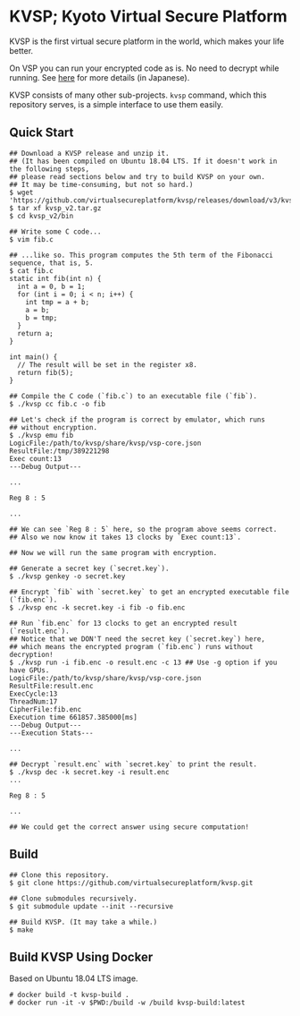 # KVSP; Kyoto Virtual Secure Platform

KVSP is the first virtual secure platform in the world,
which makes your life better.

On VSP you can run your encrypted code as is.
No need to decrypt while running. See [here](https://anqou.net/poc/2019/10/18/post-3106/)
for more details (in Japanese).

KVSP consists of many other sub-projects.
`kvsp` command, which this repository serves, is
a simple interface to use them easily.

## Quick Start

```
## Download a KVSP release and unzip it.
## (It has been compiled on Ubuntu 18.04 LTS. If it doesn't work in the following steps,
## please read sections below and try to build KVSP on your own.
## It may be time-consuming, but not so hard.)
$ wget 'https://github.com/virtualsecureplatform/kvsp/releases/download/v3/kvsp_v3.tar.gz'
$ tar xf kvsp_v2.tar.gz
$ cd kvsp_v2/bin

## Write some C code...
$ vim fib.c

## ...like so. This program computes the 5th term of the Fibonacci sequence, that is, 5.
$ cat fib.c
static int fib(int n) {
  int a = 0, b = 1;
  for (int i = 0; i < n; i++) {
    int tmp = a + b;
    a = b;
    b = tmp;
  }
  return a;
}

int main() {
  // The result will be set in the register x8.
  return fib(5);
}

## Compile the C code (`fib.c`) to an executable file (`fib`).
$ ./kvsp cc fib.c -o fib

## Let's check if the program is correct by emulator, which runs
## without encryption.
$ ./kvsp emu fib
LogicFile:/path/to/kvsp/share/kvsp/vsp-core.json
ResultFile:/tmp/389221298
Exec count:13
---Debug Output---

...

Reg 8 : 5

...

## We can see `Reg 8 : 5` here, so the program above seems correct.
## Also we now know it takes 13 clocks by `Exec count:13`.

## Now we will run the same program with encryption.

## Generate a secret key (`secret.key`).
$ ./kvsp genkey -o secret.key

## Encrypt `fib` with `secret.key` to get an encrypted executable file (`fib.enc`).
$ ./kvsp enc -k secret.key -i fib -o fib.enc

## Run `fib.enc` for 13 clocks to get an encrypted result (`result.enc`).
## Notice that we DON'T need the secret key (`secret.key`) here,
## which means the encrypted program (`fib.enc`) runs without decryption!
$ ./kvsp run -i fib.enc -o result.enc -c 13 ## Use -g option if you have GPUs.
LogicFile:/path/to/kvsp/share/kvsp/vsp-core.json
ResultFile:result.enc
ExecCycle:13
ThreadNum:17
CipherFile:fib.enc
Execution time 661857.385000[ms]
---Debug Output---
---Execution Stats---

...

## Decrypt `result.enc` with `secret.key` to print the result.
$ ./kvsp dec -k secret.key -i result.enc
...

Reg 8 : 5

...

## We could get the correct answer using secure computation!
```

## Build

```
## Clone this repository.
$ git clone https://github.com/virtualsecureplatform/kvsp.git

## Clone submodules recursively.
$ git submodule update --init --recursive

## Build KVSP. (It may take a while.)
$ make
```

## Build KVSP Using Docker

Based on Ubuntu 18.04 LTS image.

```
# docker build -t kvsp-build .
# docker run -it -v $PWD:/build -w /build kvsp-build:latest
```
